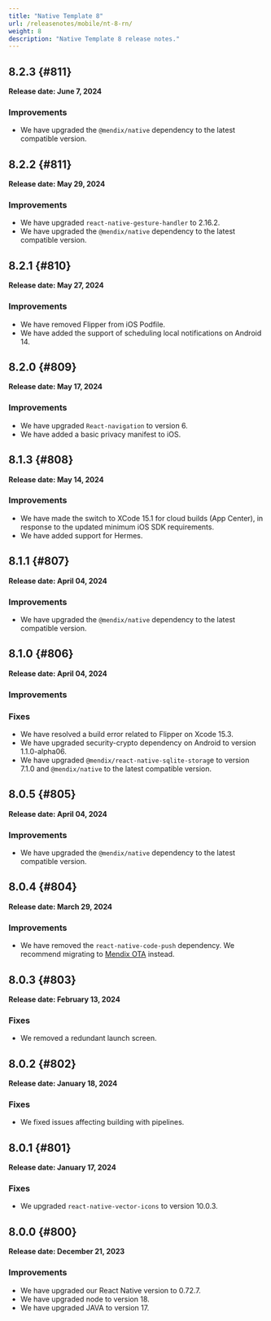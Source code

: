```yaml
---
title: "Native Template 8"
url: /releasenotes/mobile/nt-8-rn/
weight: 8
description: "Native Template 8 release notes."
---
```


## 8.2.3 {#811}

**Release date: June 7, 2024**

### Improvements

* We have upgraded the `@mendix/native` dependency to the latest compatible version.

## 8.2.2 {#811}

**Release date: May 29, 2024**

### Improvements

* We have upgraded `react-native-gesture-handler` to 2.16.2.
* We have upgraded the `@mendix/native` dependency to the latest compatible version.

## 8.2.1 {#810}

**Release date: May 27, 2024**

### Improvements

* We have removed Flipper from iOS Podfile.
* We have added the support of scheduling local notifications on Android 14.

## 8.2.0 {#809}

**Release date: May 17, 2024**

### Improvements

* We have upgraded `React-navigation` to version 6.
* We have added a basic privacy manifest to iOS.

## 8.1.3 {#808}

**Release date: May 14, 2024**

### Improvements

* We have made the switch to XCode 15.1 for cloud builds (App Center), in response to the updated minimum iOS SDK requirements.
* We have added support for Hermes.

## 8.1.1 {#807}

**Release date: April 04, 2024**

### Improvements

* We have upgraded the `@mendix/native` dependency to the latest compatible version.

## 8.1.0 {#806}

**Release date: April 04, 2024**

### Improvements

### Fixes

* We have resolved a build error related to Flipper on Xcode 15.3.
* We have upgraded security-crypto dependency on Android to version 1.1.0-alpha06.
* We have upgraded `@mendix/react-native-sqlite-storag`e to version 7.1.0 and `@mendix/native` to the latest compatible version.

## 8.0.5 {#805}

**Release date: April 04, 2024**

### Improvements

* We have upgraded the `@mendix/native` dependency to the latest compatible version.

## 8.0.4 {#804}

**Release date: March 29, 2024**

### Improvements

* We have removed the `react-native-code-push` dependency. We recommend migrating to [Mendix OTA](/refguide/mobile/distributing-mobile-apps/overtheair-updates/) instead.

## 8.0.3 {#803}

**Release date: February 13, 2024**

### Fixes

* We removed a redundant launch screen.

## 8.0.2 {#802}

**Release date: January 18, 2024**

### Fixes

* We fixed issues affecting building with pipelines.

## 8.0.1 {#801}

**Release date: January 17, 2024**

### Fixes

* We upgraded `react-native-vector-icons` to version 10.0.3.

## 8.0.0 {#800}

**Release date: December 21, 2023**

### Improvements

* We have upgraded our React Native version to 0.72.7.
* We have upgraded node to version 18.
* We have upgraded JAVA to version 17.
